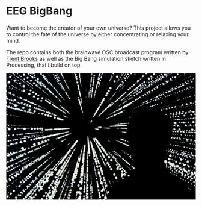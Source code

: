 
# EEG BigBang
Want to become the creator of your own universe? This project allows you to control the fate of the universe by either concentrating or relaxing your mind.

The repo contains both the brainwave OSC broadcast program written by [Trent Brooks](https://github.com/trentbrooks/BrainWaveOSC) as well as the Big Bang simulation  sketch written in Processing, that I build on top.

![alt text](img/BB.JPG)
